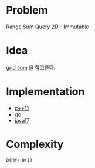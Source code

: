 # Problem

[Range Sum Query 2D - Immutable](https://leetcode.com/problems/range-sum-query-2d-immutable/)

# Idea

[grid sum](/fundamentals/partialsum/gridsum/README.md) 을 참고한다.

# Implementation

* [c++11](a.cpp)
* [go](a.go)
* [java17](MainApp.java)

# Complexity

```
O(HW) O(1)
```

